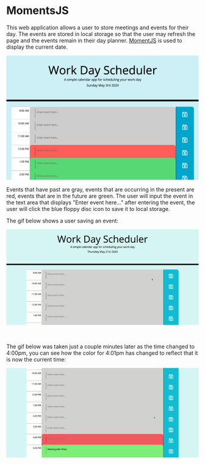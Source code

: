 # MomentsJS

This web application allows a user to store meetings and events for their day. The events are stored in local storage so that the user may refresh the page and the events remain in their day planner. [MomentJS](https://momentjs.com/) is used to display the current date. 

![](Assets/images/work%20day.png)

Events that have past are gray, events that are occurring in the present are red, events that are in the future are green. The user will input the event in the text area that displays "Enter event here..." after entering the event, the user will click the blue floppy disc icon to save it to local storage. 

The gif below shows a user saving an event:

![eventsavegif](/Assets/images/Work%20Day%20Scheduler.gif)

<br>

The gif below was taken just a couple minutes later as the time changed to 4:00pm, you can see how the color for 4:01pm has changed to reflect that it is now the current time:

![gifshowingcolorchangewithhour](/Assets/images/colorchange.gif)


